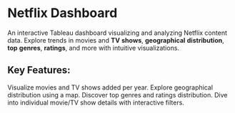 # Netflix Dashboard

An interactive Tableau dashboard visualizing and analyzing Netflix content data. 
Explore trends in movies and **TV** **shows**, **geographical** **distribution**, **top** **genres**, **ratings**, and more with intuitive visualizations.

## Key Features:

Visualize movies and TV shows added per year.
Explore geographical distribution using a map.
Discover top genres and ratings distribution.
Dive into individual movie/TV show details with interactive filters.

